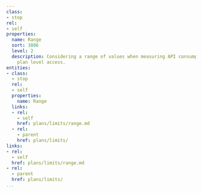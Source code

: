 ```yaml
---
class:
- stop
rel:
- self
properties:
  name: Range
  sort: 3806
  level: 2
  description: Considering a range of values when measuring API consumption, and evaluating
    plan level access.
entities:
- class:
  - stop
  rel:
  - self
  properties:
    name: Range
  links:
  - rel:
    - self
    href: plans/limits/range.md
  - rel:
    - parent
    href: plans/limits/
links:
- rel:
  - self
  href: plans/limits/range.md
- rel:
  - parent
  href: plans/limits/
...
```

